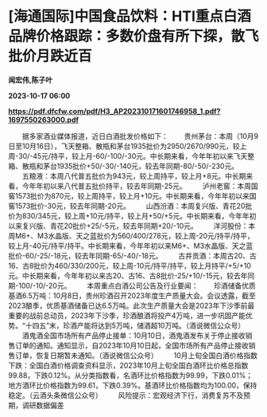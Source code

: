 # [海通国际]中国食品饮料：HTI重点白酒品牌价格跟踪：多数价盘有所下探，散飞批价月跌近百
**闻宏伟,陈子叶**

**2023-10-17 06:00**

**https://pdf.dfcfw.com/pdf/H3_AP202310171601746958_1.pdf?1697550263000.pdf**

　　据多家酒业媒体报道，近日白酒批发价格如下： 　　贵州茅台：本周（10月9日至10月16日），飞天整箱、散瓶和茅台1935批价为2950/2670/990元，较上周-30/-45元/持平，较上月-60/-100/-30元。中长期来看，今年年初以来飞天整箱、散瓶和茅台1935批价+50/-30/-140元，较去年同期-80/-50/-230元。 　　五粮液：本周八代普五批价为943元，较上周持平，较上月+8元。中长期来看，今年年初以来八代普五批价持平，较去年同期-25元。 　　泸州老窖：本周国窖1573批价为870元，较上周持平，较上月+10元。中长期来看，今年年初以来国窖1573批价-30元，较去年同期-20元。 　　山西汾酒：本周复兴版、青花20批价为830/345元，较上周+10元/持平，较上月+50/+5元。中长期来看，今年年初以来复兴版、青花20批价+25/-5元，较去年同期+20/-10元。 　　洋河股份：本周M6+、M3水晶版、天之蓝批价为560/400/278元，较上周-20元/持平/持平，较上月-40元/持平/持平。中长期来看，今年年初以来M6+、M3水晶版、天之蓝批价-60/-25/-18元，较去年同期-65/-40/-18元。 　　古井贡酒：本周古20、古16、古8批价为460/330/200元，较上周-10元/持平/持平，较上月持平/+5/+10元。中长期来看，今年年初以来古20、古16、古8批价-25/+10/-15元，较去年同期-100/-10/-20元。 　　本周重点白酒公司公告及行业要闻： 　　珍酒储备优质基酒6.5万吨：10月8日，贵州珍酒召开2023年度生产质量大会。会议透露，截至2023酿季，优质基酒储备已达6.5万吨。此次生产质量大会是2023年下沙季前最重要的战前总动员，2023年下沙季，珍酒酿酒将投产4万吨，进一步巩固产能优势。“十四五”末，珍酒产能将达到5万吨，储酒超10万吨。（酒说微信公众号） 　　酒鬼酒全国市场所有产品停止接单：10月10日，酒鬼酒发布关于停止接收销售订单的通知。通知显示，自2023年10月10日起，全国市场所有产品停止接收销售订单，恢复日期暂未通知。（酒说微信公众号） 　　10月上旬全国白酒价格指数下跌：全国白酒价格调查资料显示，2023年10月上旬全国白酒环比价格总指数99.88，下跌0.12%。从分类指数看，名酒环比价格指数为99.99，下跌0.01%；地方酒环比价格指数为99.61，下跌0.39%。基酒环比价格指数均为100.00，保持稳定。（云酒头条微信公众号） 　　风险提示：宏观经济下行，消费复苏不及预期，调研数据偏差